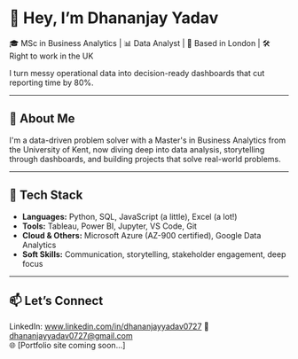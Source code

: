 # 👋 Hey, I’m Dhananjay Yadav
🎓 MSc in Business Analytics | 📊 Data Analyst | 📍 Based in London | 🛠️ Right to work in the UK

I turn messy operational data into decision-ready dashboards that cut reporting time by 80%.

---

## 🚀 About Me

I'm a data-driven problem solver with a Master's in Business Analytics from the University of Kent, now diving deep into data analysis, storytelling through dashboards, and building projects that solve real-world problems.  

---

## 🧰 Tech Stack

- **Languages:** Python, SQL, JavaScript (a little), Excel (a lot!)
- **Tools:** Tableau, Power BI, Jupyter, VS Code, Git
- **Cloud & Others:** Microsoft Azure (AZ-900 certified), Google Data Analytics
- **Soft Skills:** Communication, storytelling, stakeholder engagement, deep focus


---

## 📫 Let’s Connect
LinkedIn: www.linkedin.com/in/dhananjayyadav0727
📧 dhananjayyadav0727@gmail.com  
🌐 [Portfolio site coming soon...]

